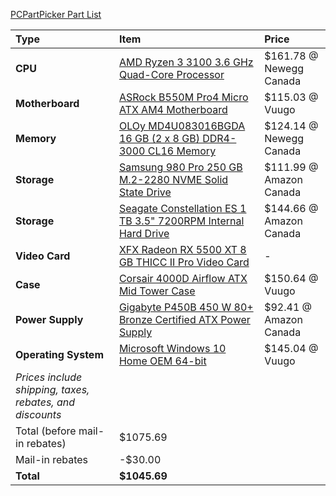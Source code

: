 [PCPartPicker Part List](https://ca.pcpartpicker.com/list/sTH7sL)

Type|Item|Price
:----|:----|:----
**CPU** | [AMD Ryzen 3 3100 3.6 GHz Quad-Core Processor](https://ca.pcpartpicker.com/product/ndwkcf/amd-ryzen-3-3100-36-ghz-quad-core-processor-100-100000284box) | $161.78 @ Newegg Canada
**Motherboard** | [ASRock B550M Pro4 Micro ATX AM4 Motherboard](https://ca.pcpartpicker.com/product/NT7p99/asrock-b550m-pro4-micro-atx-am4-motherboard-b550m-pro4) | $115.03 @ Vuugo
**Memory** | [OLOy MD4U083016BGDA 16 GB (2 x 8 GB) DDR4-3000 CL16 Memory](https://ca.pcpartpicker.com/product/smGnTW/oloy-16-gb-2-x-8-gb-ddr4-3000-cl16-memory-md4u083016bgda) | $124.14 @ Newegg Canada
**Storage** | [Samsung 980 Pro 250 GB M.2-2280 NVME Solid State Drive](https://ca.pcpartpicker.com/product/MBVG3C/samsung-980-pro-250-gb-m2-2280-nvme-solid-state-drive-mz-v8p250bam) | $111.99 @ Amazon Canada
**Storage** | [Seagate Constellation ES 1 TB 3.5" 7200RPM Internal Hard Drive](https://ca.pcpartpicker.com/product/ZwsKHx/seagate-internal-hard-drive-st1000nm0011) | $144.66 @ Amazon Canada
**Video Card** | [XFX Radeon RX 5500 XT 8 GB THICC II Pro Video Card](https://ca.pcpartpicker.com/product/DNgQzy/xfx-radeon-rx-5500-xt-8-gb-thicc-ii-pro-video-card-rx-55xt826d6) |-
**Case** | [Corsair 4000D Airflow ATX Mid Tower Case](https://ca.pcpartpicker.com/product/bCYQzy/corsair-4000d-airflow-atx-mid-tower-case-cc-9011200-ww) | $150.64 @ Vuugo
**Power Supply** | [Gigabyte P450B 450 W 80+ Bronze Certified ATX Power Supply](https://ca.pcpartpicker.com/product/LZMTwP/gigabyte-p-b-450-w-80-bronze-certified-atx-power-supply-gp-p450b) | $92.41 @ Amazon Canada
**Operating System** | [Microsoft Windows 10 Home OEM 64-bit](https://ca.pcpartpicker.com/product/wtgPxr/microsoft-os-kw900140) | $145.04 @ Vuugo
 | *Prices include shipping, taxes, rebates, and discounts* |
 | Total (before mail-in rebates) | $1075.69
 | Mail-in rebates | -$30.00
 | **Total** | **$1045.69**
